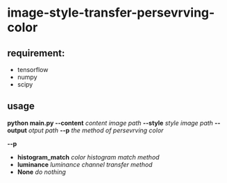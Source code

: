 # image-style-transfer-persevrving-color

## requirement:
  * tensorflow
  * numpy
  * scipy

## usage

**python main.py --content** *content image path* **--style** *style image path* **--output** *otput path* **--p** *the method of persevrving color*

**--p**
 * **histogram_match** *color histogram match method*
 * **luminance** *luminance channel transfer method*
 * **None** *do nothing*
